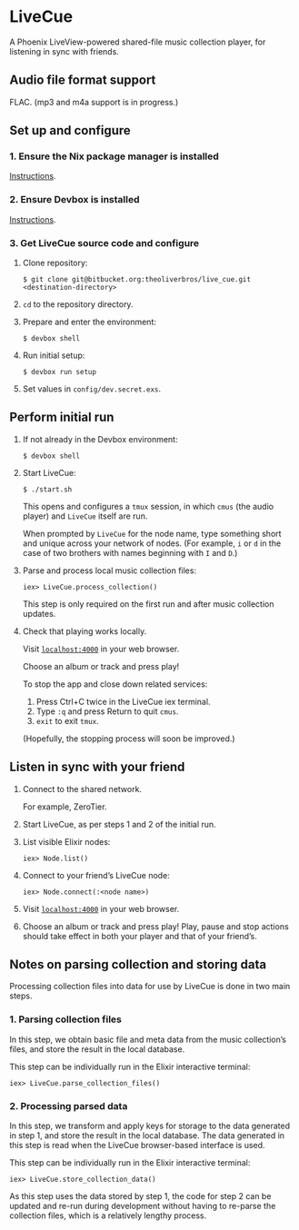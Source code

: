 # LiveCue

A Phoenix LiveView-powered shared-file music collection player, for listening in sync with friends.


## Audio file format support

FLAC. (mp3 and m4a support is in progress.)


## Set up and configure

### 1. Ensure the Nix package manager is installed

[Instructions](https://zero-to-nix.com/concepts/nix-installer).

### 2. Ensure Devbox is installed

[Instructions](https://www.jetpack.io/devbox/docs/installing_devbox/).

### 3. Get LiveCue source code and configure

1. Clone repository:

	`$ git clone git@bitbucket.org:theoliverbros/live_cue.git <destination-directory>`

2. `cd` to the repository directory.

3. Prepare and enter the environment:

	`$ devbox shell`

4. Run initial setup:

	`$ devbox run setup`

5. Set values in `config/dev.secret.exs`.


## Perform initial run

1. If not already in the Devbox environment:

	`$ devbox shell`

2. Start LiveCue:

	`$ ./start.sh`

	This opens and configures a `tmux` session, in which `cmus` (the audio player) and `LiveCue` itself are run.

	When prompted by `LiveCue` for the node name, type something short and unique across your network of nodes. (For example, `i` or `d` in the case of two brothers with names beginning with `I` and `D`.)

3. Parse and process local music collection files:

	```
	iex> LiveCue.process_collection()
	```

	This step is only required on the first run and after music collection updates.

4. Check that playing works locally.

	Visit [`localhost:4000`](http://localhost:4000) in your web browser.

	Choose an album or track and press play!

	To stop the app and close down related services:

	1. Press Ctrl+C twice in the LiveCue iex terminal.
	2. Type `:q` and press Return to quit `cmus`.
	3. `exit` to exit `tmux`.

	(Hopefully, the stopping process will soon be improved.)


## Listen in sync with your friend

1. Connect to the shared network.

	For example, ZeroTier.

2. Start LiveCue, as per steps 1 and 2 of the initial run.

3. List visible Elixir nodes:

	`iex> Node.list()`

4. Connect to your friend’s LiveCue node:

	`iex> Node.connect(:<node name>)`

5. Visit [`localhost:4000`](http://localhost:4000) in your web browser.

6. Choose an album or track and press play! Play, pause and stop actions should take effect in both your player and that of your friend’s.


## Notes on parsing collection and storing data

Processing collection files into data for use by LiveCue is done in two main steps.

### 1. Parsing collection files

In this step, we obtain basic file and meta data from the music collection’s files, and store the result in the local database.

This step can be individually run in the Elixir interactive terminal:

```
iex> LiveCue.parse_collection_files()
```

### 2. Processing parsed data

In this step, we transform and apply keys for storage to the data generated in step 1, and store the result in the local database. The data generated in this step is read when the LiveCue browser-based interface is used.

This step can be individually run in the Elixir interactive terminal:

```
iex> LiveCue.store_collection_data()
```

As this step uses the data stored by step 1, the code for step 2 can be updated and re-run during development without having to re-parse the collection files, which is a relatively lengthy process.
